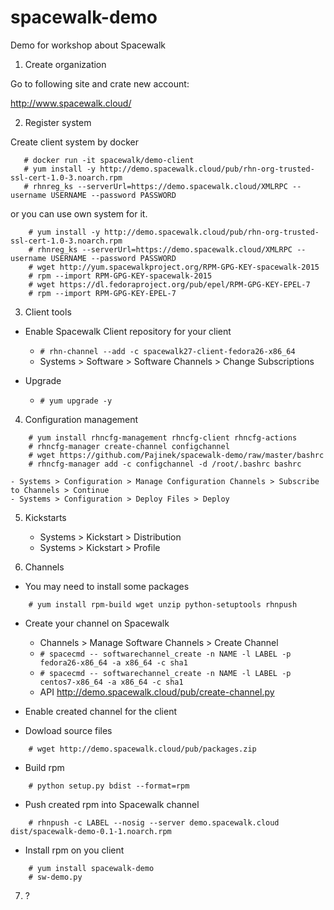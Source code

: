 # spacewalk-demo

Demo for workshop about Spacewalk

1. Create organization

Go to following site and crate new account:

http://www.spacewalk.cloud/


2. Register system

Create client system by docker

```
   # docker run -it spacewalk/demo-client
   # yum install -y http://demo.spacewalk.cloud/pub/rhn-org-trusted-ssl-cert-1.0-3.noarch.rpm
   # rhnreg_ks --serverUrl=https://demo.spacewalk.cloud/XMLRPC --username USERNAME --password PASSWORD
```

or you can use own system for it.

```
    # yum install -y http://demo.spacewalk.cloud/pub/rhn-org-trusted-ssl-cert-1.0-3.noarch.rpm
    # rhnreg_ks --serverUrl=https://demo.spacewalk.cloud/XMLRPC --username USERNAME --password PASSWORD
    # wget http://yum.spacewalkproject.org/RPM-GPG-KEY-spacewalk-2015
    # rpm --import RPM-GPG-KEY-spacewalk-2015
    # wget https://dl.fedoraproject.org/pub/epel/RPM-GPG-KEY-EPEL-7
    # rpm --import RPM-GPG-KEY-EPEL-7

```


3. Client tools

 - Enable Spacewalk Client repository for your client
    - `# rhn-channel --add -c spacewalk27-client-fedora26-x86_64`
    - Systems > Software > Software Channels > Change Subscriptions

 - Upgrade
    - `# yum upgrade -y`


4. Configuration management

```
    # yum install rhncfg-management rhncfg-client rhncfg-actions
    # rhncfg-manager create-channel configchannel
    # wget https://github.com/Pajinek/spacewalk-demo/raw/master/bashrc
    # rhncfg-manager add -c configchannel -d /root/.bashrc bashrc
```
    - Systems > Configuration > Manage Configuration Channels > Subscribe to Channels > Continue
    - Systems > Configuration > Deploy Files > Deploy


5. Kickstarts

    - Systems > Kickstart > Distribution
    - Systems > Kickstart > Profile


6. Channels

 * You may need to install some packages

```
    # yum install rpm-build wget unzip python-setuptools rhnpush
```

 * Create your channel on Spacewalk

    - Channels > Manage Software Channels > Create Channel
    - `# spacecmd -- softwarechannel_create -n NAME -l LABEL -p fedora26-x86_64 -a x86_64 -c sha1`
    - `# spacecmd -- softwarechannel_create -n NAME -l LABEL -p centos7-x86_64 -a x86_64 -c sha1`
    - API http://demo.spacewalk.cloud/pub/create-channel.py

 * Enable created channel for the client

 * Dowload source files

```
    # wget http://demo.spacewalk.cloud/pub/packages.zip
```

 * Build rpm

```
    # python setup.py bdist --format=rpm
```

 * Push created rpm into Spacewalk channel

```
    # rhnpush -c LABEL --nosig --server demo.spacewalk.cloud dist/spacewalk-demo-0.1-1.noarch.rpm
```

 * Install rpm on you client

```
    # yum install spacewalk-demo
    # sw-demo.py
```

7. ?
